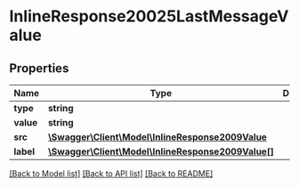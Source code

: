 # InlineResponse20025LastMessageValue

## Properties
Name | Type | Description | Notes
------------ | ------------- | ------------- | -------------
**type** | **string** |  | [optional] 
**value** | **string** |  | [optional] 
**src** | [**\Swagger\Client\Model\InlineResponse2009Value**](InlineResponse2009Value.md) |  | [optional] 
**label** | [**\Swagger\Client\Model\InlineResponse2009Value[]**](InlineResponse2009Value.md) |  | [optional] 

[[Back to Model list]](../../README.md#documentation-for-models) [[Back to API list]](../../README.md#documentation-for-api-endpoints) [[Back to README]](../../README.md)

